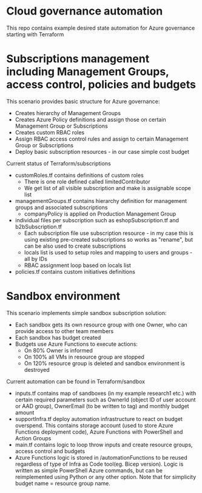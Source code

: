 # Cloud governance automation
This repo contains example desired state automation for Azure governance starting with Terraform

# Subscriptions management including Management Groups, access control, policies and budgets
This scenario provides basic structure for Azure governance:
- Creates hierarchy of Management Groups
- Creates Azure Policy definitions and assign those on certain Management Group or Subscriptions
- Creates custom RBAC roles
- Assign RBAC access control rules and assign to certain Management Group or Subscriptions
- Deploy basic subscription resources - in our case simple cost budget


Current status of Terraform/subscriptions
- customRoles.tf contains definitions of custom roles
  - There is one role defined called limitedContributor
  - We get list of all visible subscription and make is assignable scope list
- managementGroups.tf contains hierarchy definition for management groups and associated subscriptions
  - companyPolicy is applied on Production Management Group
- individual files per subscription such as eshopSubscription.tf and b2bSubscription.tf 
  - Each subscription file use subscription resource - in my case this is using existing pre-created subscriptions so works as "rename", but can be also used to create subscriptions
  - locals list is used to setup roles and mapping to users and groups - all by IDs
  - RBAC assignment loop based on locals list
- policies.tf contains custom initiatives definitions

# Sandbox environment
This scenario implements simple sandbox subscription solution:
- Each sandbox gets its own resource group with one Owner, who can provide access to other team members
- Each sandbox has budget created
- Budgets use Azure Functions to execute actions:
  - On 80% Owner is informed
  - On 100% all VMs in resource group are stopped
  - On 120% resource group is deleted and sandbox environment is destroyed

Current automation can be found in Terraform/sandbox
- inputs.tf contains map of sandboxes (in my example research1 etc.) with certain required parameters such as OwnerId (object ID of user account or AAD group), OwnerEmail (to be written to tag) and monthly budget amount
- supportInfra.tf deploy automation infrastructure to react on budget overspend. This contains storage account (used to store Azure Functions deployment code), Azure Functions with PowerShell and Action Groups
- main.tf contains logic to loop throw inputs and create resource groups, access control and budgets
- Azure Functions logic is stored in /automationFunctions to be reused regardless of type of Infra as Code tool(eg. Bicep version). Logic is written as simple PowerShell Azure commands, but can be reimplemented using Python or any other option. Note that for simplicity budget name = resource group name.